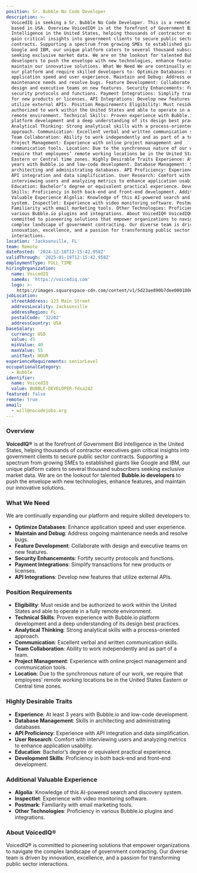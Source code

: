 ```yaml
---
position: Sr. Bubble No Code Developer
description: >-
  VoicedIQ is seeking a Sr. Bubble No Code Developer. This is a remote position
  based in USA. Overview VoicedIQ® is at the forefront of Government Bid
  Intelligence in the United States, helping thousands of contractor executives
  gain critical insights into government clients to secure public sector
  contracts. Supporting a spectrum from growing SMEs to established giants like
  Google and IBM, our unique platform caters to several thousand subscribers
  seeking exclusive market data. We are on the lookout for talented Bubble.io
  developers to push the envelope with new technologies, enhance features, and
  maintain our innovative solutions. What We Need We are continually expanding
  our platform and require skilled developers to: Optimize Databases: Enhance
  application speed and user experience. Maintain and Debug: Address ongoing
  maintenance needs and resolve bugs. Feature Development: Collaborate with
  design and executive teams on new features. Security Enhancements: Fortify
  security protocols and functions. Payment Integrations: Simplify transactions
  for new products or licenses. API Integrations: Develop new features that
  utilize external APIs. Position Requirements Eligibility: Must reside and be
  authorized to work within the United States and able to operate in a fully
  remote environment. Technical Skills: Proven experience with Bubble.io
  platform development and a deep understanding of its design best practices.
  Analytical Thinking: Strong analytical skills with a process-oriented
  approach. Communication: Excellent verbal and written communication skills.
  Team Collaboration: Ability to work independently and as part of a team.
  Project Management: Experience with online project management and
  communication tools. Location: Due to the synchronous nature of our work, we
  require that employees’ remote working locations be in the United States
  Eastern or Central time zones. Highly Desirable Traits Experience: At least 3
  years with Bubble.io and low-code development. Database Management: Skills in
  architecting and administrating databases. API Proficiency: Experience with
  API integration and data simplification. User Research: Comfort with
  interviewing users and analyzing metrics to enhance application usability.
  Education: Bachelor’s degree or equivalent practical experience. Development
  Skills: Proficiency in both back-end and front-end development. Additional
  Valuable Experience Algolia: Knowledge of this AI-powered search and discovery
  system. Inspectlet: Experience with video monitoring software. Postmark:
  Familiarity with email marketing tools. Other Technologies: Proficiency in
  various Bubble.io plugins and integrations. About VoicedIQ® VoicedIQ® is
  committed to pioneering solutions that empower organizations to navigate the
  complex landscape of government contracting. Our diverse team is driven by
  innovation, excellence, and a passion for transforming public sector
  interactions.
location: 'Jacksonville, FL'
team: Remote
datePosted: '2024-12-18T12:15:42.958Z'
validThrough: '2025-01-19T12:15:42.958Z'
employmentType: FULL_TIME
hiringOrganization:
  name: VoicedIQ
  sameAs: 'https://voicediq.com'
  logo: >-
    https://images.squarespace-cdn.com/content/v1/5d23ae890b7dee000180ec51/b320cb1a-20e6-4e4c-b184-dd8bac9eb6bf/VoicedIQr+Black.png?format=750w
jobLocation:
  streetAddress: 123 Main Street
  addressLocality: Jacksonville
  addressRegion: FL
  postalCode: '32202'
  addressCountry: USA
baseSalary:
  currency: USD
  value: 45
  minValue: 40
  maxValue: 55
  unitText: HOUR
experienceRequirements: seniorLevel
occupationalCategory:
  - Bubble
identifier:
  name: VoicedIQ
  value: BUBBLE-DEVELOPER-fdsa242
featured: false
remote: true
email:
  - will@nocodejobs.org
---
```



### Overview
**VoicedIQ®** is at the forefront of Government Bid Intelligence in the United States, helping thousands of contractor executives gain critical insights into government clients to secure public sector contracts. Supporting a spectrum from growing SMEs to established giants like Google and IBM, our unique platform caters to several thousand subscribers seeking exclusive market data. We are on the lookout for talented **Bubble.io developers** to push the envelope with new technologies, enhance features, and maintain our innovative solutions.

### What We Need
We are continually expanding our platform and require skilled developers to:
- **Optimize Databases**: Enhance application speed and user experience.
- **Maintain and Debug**: Address ongoing maintenance needs and resolve bugs.
- **Feature Development**: Collaborate with design and executive teams on new features.
- **Security Enhancements**: Fortify security protocols and functions.
- **Payment Integrations**: Simplify transactions for new products or licenses.
- **API Integrations**: Develop new features that utilize external APIs.

### Position Requirements
- **Eligibility**: Must reside and be authorized to work within the United States and able to operate in a fully remote environment.
- **Technical Skills**: Proven experience with Bubble.io platform development and a deep understanding of its design best practices.
- **Analytical Thinking**: Strong analytical skills with a process-oriented approach.
- **Communication**: Excellent verbal and written communication skills.
- **Team Collaboration**: Ability to work independently and as part of a team.
- **Project Management**: Experience with online project management and communication tools.
- **Location**: Due to the synchronous nature of our work, we require that employees’ remote working locations be in the United States Eastern or Central time zones.

### Highly Desirable Traits
- **Experience**: At least 3 years with Bubble.io and low-code development.
- **Database Management**: Skills in architecting and administrating databases.
- **API Proficiency**: Experience with API integration and data simplification.
- **User Research**: Comfort with interviewing users and analyzing metrics to enhance application usability.
- **Education**: Bachelor’s degree or equivalent practical experience.
- **Development Skills**: Proficiency in both back-end and front-end development.

### Additional Valuable Experience
- **Algolia**: Knowledge of this AI-powered search and discovery system.
- **Inspectlet**: Experience with video monitoring software.
- **Postmark**: Familiarity with email marketing tools.
- **Other Technologies**: Proficiency in various Bubble.io plugins and integrations.

### About VoicedIQ®
VoicedIQ® is committed to pioneering solutions that empower organizations to navigate the complex landscape of government contracting. Our diverse team is driven by innovation, excellence, and a passion for transforming public sector interactions.
